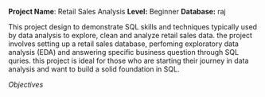 **Project Name**: Retail Sales Analysis
**Level:** Beginner
**Database:** raj

This project design to demonstrate SQL skills and techniques typically used by data analysis to explore, clean and analyze retail sales data. the project involves setting up a retail sales database, perfoming exploratory data analysis (EDA) and answering specific business question through SQL quries. this project is ideal for those who are starting their journey in data analysis and want to build a solid foundation in SQL.

*Objectives*
